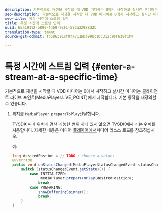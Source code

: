 ```yaml
---
description: 기본적으로 재생을 시작할 때 VOD 미디어는 0에서 시작하고 실시간 미디어는 클라이언트 라이브 포인트(MediaPlayer.LIVE_POINT)에서 시작합니다. 기본 동작을 재정의할 수 있습니다.
seo-description: 기본적으로 재생을 시작할 때 VOD 미디어는 0에서 시작하고 실시간 미디어는 클라이언트 라이브 포인트(MediaPlayer.LIVE_POINT)에서 시작합니다. 기본 동작을 재정의할 수 있습니다.
seo-title: 특정 시간에 스트림 입력
title: 특정 시간에 스트림 입력
uuid: 65a19192-b890-4d69-9cb1-582a22988d2b
translation-type: tm+mt
source-git-commit: fd686391df0fa711bba99bc1bc312c9ef619f184

---
```



# 특정 시간에 스트림 입력 {#enter-a-stream-at-a-specific-time}

기본적으로 재생을 시작할 때 VOD 미디어는 0에서 시작하고 실시간 미디어는 클라이언트 라이브 포인트(MediaPlayer.LIVE_POINT)에서 시작합니다. 기본 동작을 재정의할 수 있습니다.

1. 위치를 `MediaPlayer.prepareToPlay`전달합니다.

   TVSDK 파섹 위치가 검색 가능한 범위 내에 있지 않으면 TVSDK에서 기본 위치를 사용합니다. 자세한 내용은 미디어 [플레이어에서](../../../tvsdk-2.7-for-android/content-playback-options/mediaplayer-initialize-for-video/t-psdk-android-2.7-media-resource-load.md)미디어 리소스 로드를 참조하십시오.

   예:

   ```java
   long desiredPostion = // TODO : choose a value; 
   @Override 
   public void onStatusChanged(MediaPlayerStatusChangedEvent statusChangedEvent) {   
       switch (statusChangedEvent.getStatus()) { 
           case INITIALIZED: 
               _mediaPlayer.prepareToPlay(desiredPosition); 
               break; 
           case PREPARING: 
               showBufferingSpinner(); 
               break; 
       } 
   }
   ```


